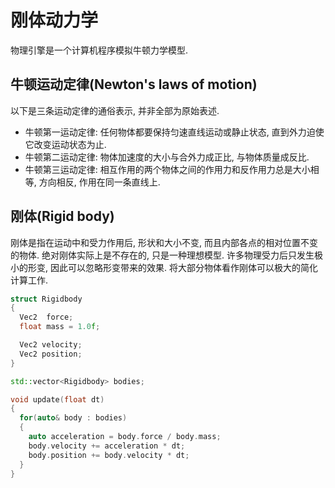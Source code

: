 # 刚体动力学

物理引擎是一个计算机程序模拟牛顿力学模型.

## 牛顿运动定律(Newton's laws of motion)
以下是三条运动定律的通俗表示, 并非全部为原始表述.
- 牛顿第一运动定律: 任何物体都要保持匀速直线运动或静止状态, 直到外力迫使它改变运动状态为止.
- 牛顿第二运动定律: 物体加速度的大小与合外力成正比, 与物体质量成反比.
- 牛顿第三运动定律: 相互作用的两个物体之间的作用力和反作用力总是大小相等, 方向相反, 作用在同一条直线上.

## 刚体(Rigid body)
刚体是指在运动中和受力作用后, 形状和大小不变, 而且内部各点的相对位置不变的物体. 绝对刚体实际上是不存在的, 只是一种理想模型. 许多物理受力后只发生极小的形变, 因此可以忽略形变带来的效果. 将大部分物体看作刚体可以极大的简化计算工作.

```cpp
struct Rigidbody
{
  Vec2  force;
  float mass = 1.0f;

  Vec2 velocity;
  Vec2 position;
}

std::vector<Rigidbody> bodies;

void update(float dt)
{
  for(auto& body : bodies)
  {
    auto acceleration = body.force / body.mass;
    body.velocity += acceleration * dt;
    body.position += body.velocity * dt;
  }
}
```
